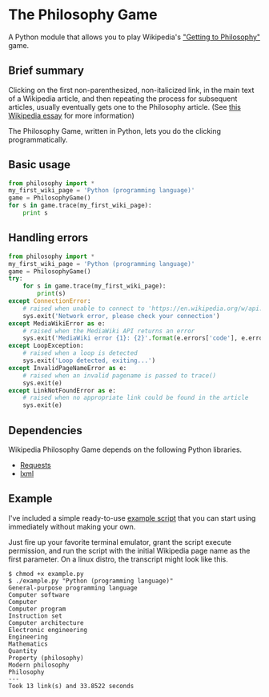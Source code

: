 # The Philosophy Game

A Python module that allows you to play Wikipedia's
["Getting to Philosophy"](https://en.wikipedia.org/wiki/Wikipedia:Getting_to_Philosophy)
game.

## Brief summary

Clicking on the first non-parenthesized, non-italicized link, in the
main text of a Wikipedia article, and then repeating the process for
subsequent articles, usually eventually gets one to the Philosophy article.
(See
[this Wikipedia essay](https://en.wikipedia.org/wiki/Wikipedia:Getting_to_Philosophy)
for more information)

The Philosophy Game, written in Python, lets you do the clicking
programmatically.

## Basic usage

```python
from philosophy import *
my_first_wiki_page = 'Python (programming language)'
game = PhilosophyGame()
for s in game.trace(my_first_wiki_page):
    print s
```

## Handling errors
```python
from philosophy import *
my_first_wiki_page = 'Python (programming language)'
game = PhilosophyGame()
try:
    for s in game.trace(my_first_wiki_page):
        print(s)
except ConnectionError:
	# raised when unable to connect to 'https://en.wikipedia.org/w/api.php'
    sys.exit('Network error, please check your connection')
except MediaWikiError as e:
	# raised when the MediaWiki API returns an error
    sys.exit('MediaWiki error {1}: {2}'.format(e.errors['code'], e.errors['info']))
except LoopException:
	# raised when a loop is detected
    sys.exit('Loop detected, exiting...')
except InvalidPageNameError as e:
	# raised when an invalid pagename is passed to trace()
    sys.exit(e)
except LinkNotFoundError as e:
	# raised when no appropriate link could be found in the article
    sys.exit(e)
```

## Dependencies
Wikipedia Philosophy Game depends on the following Python libraries.
* [Requests](http://docs.python-requests.org/)
* [lxml](http://lxml.de/)

## Example
I've included a simple ready-to-use [example script](example.py) that you can
start using immediately without making your own.

Just fire up your favorite terminal emulator, grant the script execute
permission, and run the script with the initial Wikipedia page name
as the first parameter. On a linux distro, the transcript
might look like this.

```
$ chmod +x example.py
$ ./example.py "Python (programming language)"
General-purpose programming language
Computer software
Computer
Computer program
Instruction set
Computer architecture
Electronic engineering
Engineering
Mathematics
Quantity
Property (philosophy)
Modern philosophy
Philosophy
---
Took 13 link(s) and 33.8522 seconds
```
